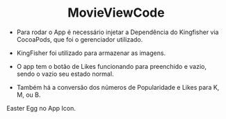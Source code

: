 <h1 align="center"> MovieViewCode </h1>

* Para rodar o App é necessário injetar a Dependência do Kingfisher via CocoaPods, que foi o gerenciador utilizado.
* KingFisher foi utilizado para armazenar as imagens.

* O app tem o botão de Likes funcionando para preenchido e vazio, sendo o vazio seu estado normal.
* Também há a conversão dos números de Popularidade e Likes para K, M, ou B.

Easter Egg no App Icon.

